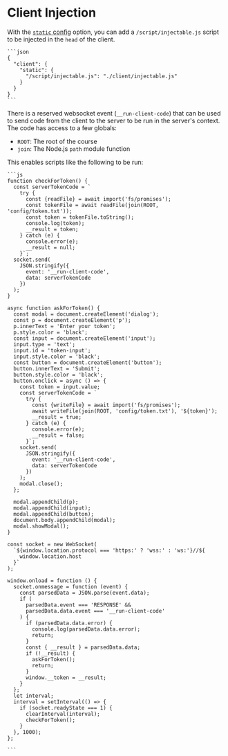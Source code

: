 # Client Injection

With the [`static` config](./configuration.md#client) option, you can add a `/script/injectable.js` script to be injected in the `head` of the client.

````admonish example
```json
{
  "client": {
    "static": {
      "/script/injectable.js": "./client/injectable.js"
    }
  }
}
```
````

There is a reserved websocket event (`__run-client-code`) that can be used to send code from the client to the server to be run in the server's context. The code has access to a few globals:

- `ROOT`: The root of the course
- `join`: The Node.js `path` module function

This enables scripts like the following to be run:

````admonish example collapsible=true title="client/injectable.js"
```js
function checkForToken() {
  const serverTokenCode = `
    try {
      const {readFile} = await import('fs/promises');
      const tokenFile = await readFile(join(ROOT, 'config/token.txt'));
      const token = tokenFile.toString();
      console.log(token);
      __result = token;
    } catch (e) {
      console.error(e);
      __result = null;
    }`;
  socket.send(
    JSON.stringify({
      event: '__run-client-code',
      data: serverTokenCode
    })
  );
}

async function askForToken() {
  const modal = document.createElement('dialog');
  const p = document.createElement('p');
  p.innerText = 'Enter your token';
  p.style.color = 'black';
  const input = document.createElement('input');
  input.type = 'text';
  input.id = 'token-input';
  input.style.color = 'black';
  const button = document.createElement('button');
  button.innerText = 'Submit';
  button.style.color = 'black';
  button.onclick = async () => {
    const token = input.value;
    const serverTokenCode = `
      try {
        const {writeFile} = await import('fs/promises');
        await writeFile(join(ROOT, 'config/token.txt'), '${token}');
        __result = true;
      } catch (e) {
        console.error(e);
        __result = false;
      }`;
    socket.send(
      JSON.stringify({
        event: '__run-client-code',
        data: serverTokenCode
      })
    );
    modal.close();
  };

  modal.appendChild(p);
  modal.appendChild(input);
  modal.appendChild(button);
  document.body.appendChild(modal);
  modal.showModal();
}

const socket = new WebSocket(
  `${window.location.protocol === 'https:' ? 'wss:' : 'ws:'}//${
    window.location.host
  }`
);

window.onload = function () {
  socket.onmessage = function (event) {
    const parsedData = JSON.parse(event.data);
    if (
      parsedData.event === 'RESPONSE' &&
      parsedData.data.event === '__run-client-code'
    ) {
      if (parsedData.data.error) {
        console.log(parsedData.data.error);
        return;
      }
      const { __result } = parsedData.data;
      if (!__result) {
        askForToken();
        return;
      }
      window.__token = __result;
    }
  };
  let interval;
  interval = setInterval(() => {
    if (socket.readyState === 1) {
      clearInterval(interval);
      checkForToken();
    }
  }, 1000);
};

```
````
